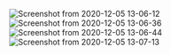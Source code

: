 
![Screenshot from 2020-12-05 13-06-12](https://user-images.githubusercontent.com/47910241/101237584-1104ff80-3700-11eb-8538-343042946e5f.png)
![Screenshot from 2020-12-05 13-06-36](https://user-images.githubusercontent.com/47910241/101237579-05b1d400-3700-11eb-8874-88b42a306080.png)
![Screenshot from 2020-12-05 13-06-44](https://user-images.githubusercontent.com/47910241/101237588-1b26fe00-3700-11eb-9b62-af88e1f03374.png)
![Screenshot from 2020-12-05 13-07-13](https://user-images.githubusercontent.com/47910241/101237589-1d895800-3700-11eb-9136-17a0bc29a071.png)

